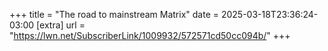 +++
title = "The road to mainstream Matrix"
date = 2025-03-18T23:36:24-03:00
[extra]
url = "https://lwn.net/SubscriberLink/1009932/572571cd50cc094b/"
+++
